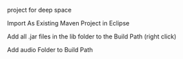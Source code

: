 project for deep space

Import As Existing Maven Project in Eclipse

Add all .jar files in the lib folder to the Build Path (right click)

Add audio Folder to Build Path